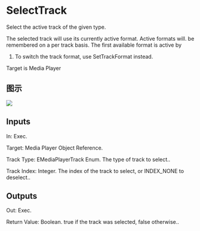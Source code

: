 # SelectTrack

Select the active track of the given type.

The selected track will use its currently active format. Active formats will. be remembered on a per track basis. The first available format is active by

  1. To switch the track format, use SetTrackFormat instead.





Target is Media Player

## 图示

![]($-20221218-20013981.png)

## Inputs

In: Exec.

Target: Media Player Object Reference.

Track Type: EMediaPlayerTrack Enum. The type of track to select..

Track Index: Integer. The index of the track to select, or INDEX_NONE to deselect..  

## Outputs

Out: Exec.

Return Value: Boolean. true if the track was selected, false otherwise..

